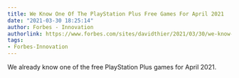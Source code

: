 ```yaml
---
title: We Know One Of The PlayStation Plus Free Games For April 2021
date: "2021-03-30 18:25:14"
author: Forbes - Innovation
authorlink: https://www.forbes.com/sites/davidthier/2021/03/30/we-know-one-of-the-playstation-plus-free-games-for-april-2021/
tags:
- Forbes-Innovation
---
```

We already know one of the free PlayStation Plus games for April 2021.